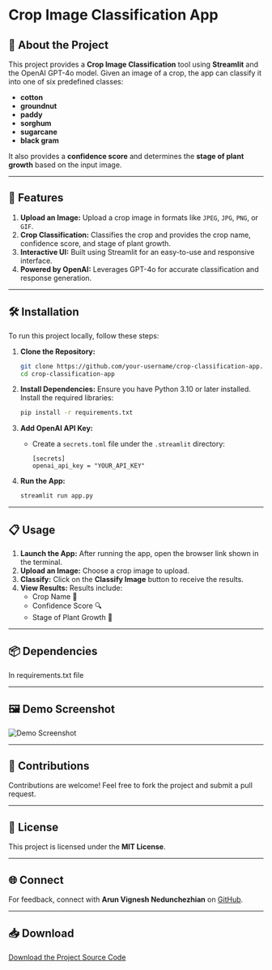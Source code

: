 # Crop Image Classification App

## 🌾 About the Project
This project provides a **Crop Image Classification** tool using **Streamlit** and the OpenAI GPT-4o model. Given an image of a crop, the app can classify it into one of six predefined classes:
- **cotton**
- **groundnut**
- **paddy**
- **sorghum**
- **sugarcane**
- **black gram**

It also provides a **confidence score** and determines the **stage of plant growth** based on the input image.

---

## 🚀 Features
1. **Upload an Image:** Upload a crop image in formats like `JPEG`, `JPG`, `PNG`, or `GIF`.
2. **Crop Classification:** Classifies the crop and provides the crop name, confidence score, and stage of plant growth.
3. **Interactive UI:** Built using Streamlit for an easy-to-use and responsive interface.
4. **Powered by OpenAI:** Leverages GPT-4o for accurate classification and response generation.

---

## 🛠️ Installation

To run this project locally, follow these steps:

1. **Clone the Repository:**
   ```bash
   git clone https://github.com/your-username/crop-classification-app.git
   cd crop-classification-app
   ```

2. **Install Dependencies:**
   Ensure you have Python 3.10 or later installed. Install the required libraries:
   ```bash
   pip install -r requirements.txt
   ```

3. **Add OpenAI API Key:**
   - Create a `secrets.toml` file under the `.streamlit` directory:
     ```
     [secrets]
     openai_api_key = "YOUR_API_KEY"
     ```

4. **Run the App:**
   ```bash
   streamlit run app.py
   ```

---

## 📋 Usage
1. **Launch the App:** After running the app, open the browser link shown in the terminal.
2. **Upload an Image:** Choose a crop image to upload.
3. **Classify:** Click on the **Classify Image** button to receive the results.
4. **View Results:** Results include:
   - Crop Name 🌱
   - Confidence Score 🔍
   - Stage of Plant Growth 🌿

---

## 📦 Dependencies
In requirements.txt file

---

## 🖼️ Demo Screenshot
![Demo Screenshot](demo-screenshot.png)

---

## 🤝 Contributions
Contributions are welcome! Feel free to fork the project and submit a pull request.

---

## 🧾 License
This project is licensed under the **MIT License**.

---

## 🌐 Connect
For feedback, connect with **Arun Vignesh Nedunchezhian** on [GitHub](https://github.com/your-username).

---

## 📥 Download
[Download the Project Source Code](https://github.com/your-username/crop-classification-app/archive/refs/heads/main.zip)
